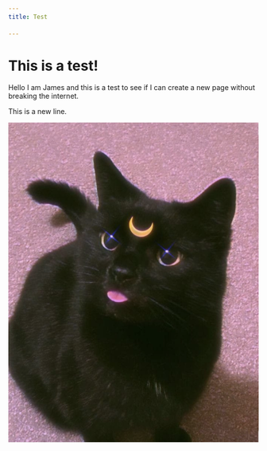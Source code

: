 ```yaml
---
title: Test

---
```

# This is a test!

Hello I am James and this is a test to see if I can create a new page without breaking the internet. 

This is a new line.

![](docs/src/.vuepress/public/uploads/screenshot-2021-05-18-at-14-38-39.png)